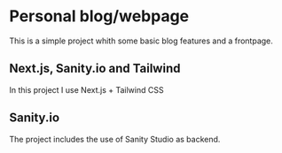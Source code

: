 # Personal blog/webpage
This is a simple project whith some basic blog features and a frontpage.

## Next.js, Sanity.io and Tailwind
In this project I use Next.js + Tailwind CSS 

## Sanity.io
The project includes the use of Sanity Studio as backend.

